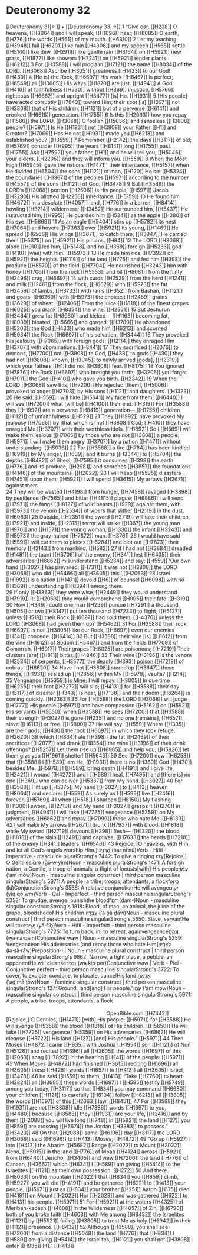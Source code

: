 # Deuteronomy 32
[[Deuteronomy 31|←]] • [[Deuteronomy 33|→]]
1 “Give ear, [[H238]] O heavens, [[H8064]] and I will speak; [[H1696]] hear, [[H8085]] O earth, [[H776]] the words [[H561]] of my mouth. [[H6310]] 
2 Let my teaching [[H3948]] fall [[H6201]] like rain [[H4306]] and my speech [[H565]] settle [[H5140]] like dew, [[H2919]] like gentle rain [[H8164]] on [[H5921]] new grass, [[H1877]] like showers [[H7241]] on [[H5921]] tender plants. [[H6212]] 
3 For [[H3588]] I will proclaim [[H7121]] the name [[H8034]] of the LORD. [[H3068]] Ascribe [[H3051]] greatness [[H1433]] to our God! [[H430]] 
4 [He is] the Rock, [[H6697]] His work [[H6467]] is perfect; [[H8549]] all [[H3605]] His ways [[H1870]] are just. [[H4941]] A God [[H410]] of faithfulness [[H530]] without [[H369]] injustice, [[H5766]] righteous [[H6662]] and upright [[H3477]] [is] He. [[H1931]] 
5 [His people] have acted corruptly [[H7843]] toward Him;  their spot [is] [[H3971]] not [[H3808]] that of His children, [[H1121]] but of a perverse [[H6141]] and crooked [[H6618]] generation. [[H1755]] 
6 Is this [[H2063]] how you repay [[H1580]] the LORD, [[H3068]] O foolish [[H5036]] and senseless [[H3808]] people? [[H5971]] Is He [[H1931]] not [[H3808]] your Father [[H1]] and Creator? [[H7069]] Has He not [[H1931]] made you [[H6213]] and established you? [[H3559]] 
7 Remember [[H2142]] the days [[H3117]] of old; [[H5769]] consider [[H995]] the years [[H8141]] long [[H1755]] past. [[H1755]] Ask [[H7592]] your father, [[H1]] and he will tell you, [[H5046]] your elders, [[H2205]] and they will inform you. [[H559]] 
8 When the Most High [[H5945]] gave the nations [[H1471]] their inheritance, [[H5157]] when He divided [[H6504]] the sons [[H1121]] of man, [[H120]] He set [[H5324]] the boundaries [[H1367]] of the peoples [[H5971]] according to the number [[H4557]] of the sons [[H1121]] of God. [[H3478]] 
9 But [[H3588]] the LORD’s [[H3068]] portion [[H2506]] is His people, [[H5971]] Jacob [[H3290]] His allotted [[H2256]] inheritance. [[H5159]] 
10 He found him [[H4672]] in a desolate [[H4057]] land, [[H776]] in a barren, [[H8414]] howling [[H3214]] wilderness; [[H3452]] He surrounded him, [[H5437]] He instructed him, [[H995]] He guarded him [[H5341]] as the apple [[H380]] of His eye. [[H5869]] 
11 As an eagle [[H5404]] stirs up [[H5782]] its nest [[H7064]] and hovers [[H7363]] over [[H5921]] its young, [[H1469]] He spread [[H6566]] His wings [[H3671]] to catch them; [[H3947]] He carried them [[H5375]] on [[H5921]] His pinions. [[H84]] 
12 The LORD [[H3068]] alone [[H910]] led him, [[H5148]] and no [[H369]] foreign [[H5236]] god [[H410]] [was] with him. [[H5973]] 
13 He made him ride [[H7392]] on [[H5921]] the heights [[H1116]] of the land [[H776]] and fed him [[H398]] the produce [[H8570]] of the field. [[H7704]] He nourished [[H3243]] him with honey [[H1706]] from the rock [[H5553]] and oil [[H8081]] from the flinty [[H2496]] crag, [[H6697]] 
14 with curds [[H2529]] from the herd [[H1241]] and milk [[H2461]] from the flock, [[H6629]] with [[H5973]] the fat [[H2459]] of lambs, [[H3733]] with rams [[H352]] from Bashan, [[H1121]] and goats, [[H6260]] with [[H5973]] the choicest [[H2459]] grains [[H3629]] of wheat. [[H2406]] From the juice [[H1818]] of the finest grapes [[H6025]] you drank [[H8354]] the wine. [[H2561]] 
15 But Jeshurun [[H3484]] grew fat [[H8080]] and kicked— [[H1163]] becoming fat, [[H8080]] bloated, [[H5666]] and gorged. [[H3780]] He abandoned [[H5203]] the God [[H433]] who made him [[H6213]] and scorned [[H5034]] the Rock [[H6697]] of his salvation. [[H3444]] 
16 They provoked His jealousy [[H7065]] with foreign gods; [[H2114]] they enraged Him [[H3707]] with abominations. [[H8441]] 
17 They sacrificed [[H2076]] to demons, [[H7700]] not [[H3808]] to God, [[H433]] to gods [[H430]] they had not [[H3808]] known, [[H3045]] to newly arrived [gods], [[H2319]] which your fathers [[H1]] did not [[H3808]] fear. [[H8175]] 
18 You ignored [[H7876]] the Rock [[H6697]] who brought you forth; [[H3205]] you forgot [[H7911]] the God [[H410]] who gave you birth. [[H2342]] 
19 When the LORD [[H3068]] saw this, [[H7200]] He rejected [them], [[H5006]] provoked to anger [[H3708]] by His sons [[H1121]] and daughters. [[H1323]] 
20 He said: [[H559]] I will hide [[H5641]] My face from them; [[H6440]] I will see [[H7200]] what [will be] [[H4100]] their end. [[H319]] For [[H3588]] they [[H1992]] are a perverse [[H8419]] generation— [[H1755]] children [[H1121]] of unfaithfulness. [[H529]] 
21 They [[H1992]] have provoked My jealousy [[H7065]] by [that which is] not [[H3808]] God; [[H410]] they have enraged Me [[H3707]] with their worthless idols. [[H1892]] So I [[H589]] will make them jealous [[H7065]] by those who are not [[H3808]] a people; [[H5971]] I will make them angry [[H3707]] by a nation [[H1471]] without understanding. [[H5036]] 
22 For [[H3588]] a fire [[H784]] has been kindled [[H6919]] by My anger, [[H639]] and it burns [[H3344]] to [[H5704]] the depths [[H8482]] of Sheol; [[H7585]] it consumes [[H398]] the earth [[H776]] and its produce, [[H2981]] and scorches [[H3857]] the foundations [[H4146]] of the mountains. [[H2022]] 
23 I will heap [[H5595]] disasters [[H7451]] upon them; [[H5921]] I will spend [[H3615]] My arrows [[H2671]] against them.  
24 They will be wasted [[H4198]] from hunger, [[H7458]] ravaged [[H3898]] by pestilence [[H7565]] and bitter [[H4815]] plague; [[H6986]] I will send [[H7971]] the fangs [[H8127]] of wild beasts [[H929]] against them,  with [[H5973]] the venom [[H2534]] of vipers that slither [[H2119]] in the dust. [[H6083]] 
25 Outside, [[H2351]] the sword [[H2719]] will take their children, [[H7921]] and inside, [[H2315]] terror will strike [[H367]] the young man [[H970]] and [[H1571]] the young woman, [[H1330]] the infant [[H3243]] and [[H5973]] the gray-haired [[H7872]] man. [[H376]] 
26 I would have said [[H559]] I will cut them to pieces [[H6284]] and blot out [[H7673]] their memory [[H2143]] from mankind, [[H582]] 
27 if I had not [[H3884]] dreaded [[H1481]] the taunt [[H3708]] of the enemy, [[H341]] lest [[H6435]] their adversaries [[H6862]] misunderstand [[H5234]] and say: [[H559]] ‘Our own hand [[H3027]] has prevailed; [[H7311]] it was not [[H3808]] the LORD [[H3068]] who did [[H6466]] all [[H3605]] this.’ [[H2063]] 
28 Israel [[H1992]] is a nation [[H1471]] devoid [[H6]] of counsel [[H6098]] with no [[H369]] understanding [[H8394]] among them.  
29 If only [[H3863]] they were wise, [[H2449]] they would understand [[H7919]] it; [[H2063]] they would comprehend [[H995]] their fate. [[H319]] 
30 How [[H349]] could one man [[H259]] pursue [[H7291]] a thousand, [[H505]] or two [[H8147]] put ten thousand [[H7233]] to flight, [[H5127]] unless [[H518]] their Rock [[H6697]] had sold them, [[H4376]] unless the LORD [[H3068]] had given them up? [[H5462]] 
31 For [[H3588]] their rock [[H6697]] is not [[H3808]] like our Rock, [[H6697]] even our enemies [[H341]] concede. [[H6414]] 
32 But [[H3588]] their vine [is] [[H1612]] from the vine [[H1612]] of Sodom [[H5467]] and from the fields [[H7709]] of Gomorrah. [[H6017]] Their grapes [[H6025]] are poisonous; [[H7219]] Their  clusters [are] [[H811]] bitter. [[H4846]] 
33 Their wine [[H3196]] is the venom [[H2534]] of serpents, [[H8577]] the deadly [[H393]] poison [[H7219]] of cobras. [[H6620]] 
34 Have I not [[H3808]] stored up [[H3647]] these things, [[H1931]] sealed up [[H2856]] within My [[H5978]] vaults? [[H214]] 
35 Vengeance [[H5359]] is Mine;  I will repay. [[H8005]] In due time [[H6256]] their foot [[H7272]] will slip; [[H4131]] for [[H3588]] their day [[H3117]] of disaster [[H343]] is near, [[H7138]] and their doom [[H6264]] is coming quickly. [[H2363]] 
36 For [[H3588]] the LORD [[H3068]] will judge [[H1777]] His people [[H5971]] and have compassion [[H5162]] on [[H5921]] His servants [[H5650]] when [[H3588]] He sees [[H7200]] that [[H3588]] their strength [[H3027]] is gone [[H235]] and no one [remains], [[H657]] slave [[H6113]] or free. [[H5800]] 
37 He will say: [[H559]] Where [[H335]] are their gods, [[H430]] the rock [[H6697]] in which  they took refuge, [[H2620]] 
38 which [[H834]] ate [[H398]] the fat [[H2459]] of their sacrifices [[H2077]] and drank [[H8354]] the wine [[H3196]] of their drink offerings? [[H5257]] Let them rise up [[H6965]] and help you; [[H5826]] let them give you [[H1961]] shelter! [[H5643]] 
39 See [[H7200]] now [[H6258]] that [[H3588]] I [[H589]] am He; [[H1931]] there is no [[H369]] God [[H430]] besides Me. [[H5978]] I [[H589]] bring death [[H4191]] and I give life; [[H2421]] I wound [[H4272]] and I [[H589]] heal, [[H7495]] and [there is] no one [[H369]] who can deliver [[H5337]] from My hand. [[H3027]] 
40 For [[H3588]] I lift up [[H5375]] My hand [[H3027]] to [[H413]] heaven [[H8064]] and declare: [[H559]] As surely as I [[H595]] live [[H2416]] forever, [[H5769]] 
41 when [[H518]] I sharpen [[H8150]] My flashing [[H1300]] sword, [[H2719]] and My hand [[H3027]] grasps it [[H270]] in judgment, [[H4941]] I will take [[H7725]] vengeance [[H5359]] on My adversaries [[H6862]] and repay [[H7999]] those who hate Me. [[H8130]] 
42 I will make My arrows [[H2671]] drunk [[H7937]] with blood, [[H1818]] while My sword [[H2719]] devours [[H398]] flesh— [[H1320]] the blood [[H1818]] of the slain [[H2491]] and captives, [[H7633]] the heads [[H7218]] of the enemy [[H341]] leaders. [[H6546]] 
43 Rejoice, [O heavens, with Him, and let all God’s angels worship Him.]הַרְנִ֤ינוּ (har·nî·nū)Verb - Hifil - Imperative - masculine pluralStrong's 7442: To give a ringing cry[Rejoice,] O Gentiles,גוֹיִם֙ (ḡō·w·yim)Noun - masculine pluralStrong's 1471: A foreign nation, a Gentile, a troop of animals, a flight of locusts[with] His people;עַמּ֔וֹ (‘am·mōw)Noun - masculine singular construct | third person masculine singularStrong's 5971: A people, a tribe, troops, attendants, a flockforכִּ֥י (kî)ConjunctionStrong's 3588: A relative conjunctionHe will avengeיִקּ֑וֹם (yiq·qō·wm)Verb - Qal - Imperfect - third person masculine singularStrong's 5358: To grudge, avenge, punishthe bloodדַם־ (ḏam-)Noun - masculine singular constructStrong's 1818: Blood, of man, an animal, the juice of the grape, bloodshedof His children.עֲבָדָ֖יו (‘ă·ḇā·ḏāw)Noun - masculine plural construct | third person masculine singularStrong's 5650: Slave, servantHe will takeיָשִׁ֣יב (yā·šîḇ)Verb - Hifil - Imperfect - third person masculine singularStrong's 7725: To turn back, in, to retreat, againvengeanceוְנָקָם֙ (wə·nā·qām)Conjunctive waw | Noun - masculine singularStrong's 5359: Vengeanceon His adversaries [and repay those who hate Him];לְצָרָ֔יו (lə·ṣā·rāw)Preposition-l | Noun - masculine plural construct | third person masculine singularStrong's 6862: Narrow, a tight place, a pebble, an opponentHe will cleanseוְכִפֶּ֥ר (wə·ḵip·per)Conjunctive waw | Verb - Piel - Conjunctive perfect - third person masculine singularStrong's 3722: To cover, to expiate, condone, to placate, cancelHis landאַדְמָת֖וֹ (’aḏ·mā·ṯōw)Noun - feminine singular construct | third person masculine singularStrong's 127: Ground, land[and] His people.”עַמּֽוֹ׃ (‘am·mōw)Noun - masculine singular construct | third person masculine singularStrong's 5971: A people, a tribe, troops, attendants, a flock                                                                                                                                                                                                                                                            OpenBible.com [[H7442]] [Rejoice,] O Gentiles, [[H1471]] [with] His people; [[H5971]] for [[H3588]] He will avenge [[H5358]] the blood [[H1818]] of His children. [[H5650]] He will take [[H7725]] vengeance [[H5359]] on His adversaries [[H6862]] He will cleanse [[H3722]] His land [[H127]] [and] His people.” [[H5971]] 
44 Then Moses [[H4872]] came [[H935]] with Joshua [[H1954]] son [[H1121]] of Nun [[H5126]] and recited [[H1696]] all [[H3605]] the words [[H1697]] of this [[H2063]] song [[H7892]] in the hearing [[H241]] of the people. [[H5971]] 
45 When Moses [[H4872]] had finished [[H3615]] reciting [[H1696]] all [[H3605]] these [[H428]] words [[H1697]] to [[H413]] all [[H3605]] Israel, [[H3478]] 
46 he said [[H559]] to them, [[H413]] “Take [[H7760]] to heart [[H3824]] all [[H3605]] these words [[H1697]] I [[H595]] testify [[H5749]] among you  today, [[H3117]] so that [[H834]] you may command [[H6680]] your children [[H1121]] to carefully [[H8104]] follow [[H6213]] all [[H3605]] the words [[H1697]] of this [[H2063]] law. [[H8451]] 
47 For [[H3588]] they [[H1931]] are not [[H3808]] idle [[H7386]] words [[H1697]] to you, [[H4480]] because [[H3588]] they [[H1931]] are your life, [[H2416]] and by them [[H2088]] you will live long [[H748]] in [[H5921]] the land [[H127]] you [[H859]] are crossing [[H5674]] the Jordan [[H3383]] to possess.” [[H3423]] 
48 On that [[H2088]] same [[H6106]] day [[H3117]] the LORD [[H3068]] said [[H1696]] to [[H413]] Moses, [[H4872]] 
49 “Go up [[H5927]] into [[H413]] the Abarim [[H5682]] Range [[H2022]] to Mount [[H2022]] Nebo, [[H5015]] in the land [[H776]] of Moab [[H4124]] across [[H5921]] from [[H6440]] Jericho, [[H3405]] and view [[H7200]] the land [[H776]] of Canaan, [[H3667]] which [[H834]] I [[H589]] am giving [[H5414]] to the Israelites [[H1121]] as their own possession. [[H272]] 
50 And there [[H8033]] on the mountain [[H2022]] that [[H834]] you [[H859]] climb, [[H5927]] you will die [[H4191]] and be gathered [[H622]] to [[H413]] your people, [[H5971]] just as [[H834]] your brother [[H251]] Aaron [[H175]] died [[H4191]] on Mount [[H2022]] Hor [[H2023]] and was gathered [[H622]] to [[H413]] his people. [[H5971]] 
51 For [[H5921]] at the waters [[H4325]] of Meribah-kadesh [[H4808]] in the Wilderness [[H4057]] of Zin, [[H6790]] both of you broke faith [[H4603]] with Me  among [[H8432]] the Israelites [[H1121]] by [[H5921]] failing [[H3808]] to treat Me as holy [[H6942]] in their [[H1121]] presence. [[H8432]] 
52 Although [[H3588]] you shall see [[H7200]] from a distance [[H5048]] the land [[H776]] that [[H834]] I [[H589]] am giving [[H5414]] the Israelites, [[H1121]] you shall not [[H3808]] enter [[H935]] [it].” [[H413]] 
